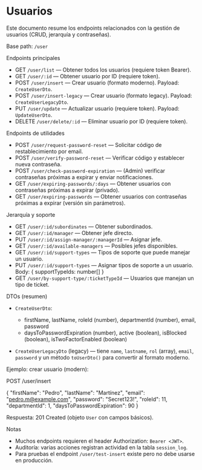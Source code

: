# Usuarios

Este documento resume los endpoints relacionados con la gestión de usuarios (CRUD, jerarquía y contraseñas).

Base path: `/user`

Endpoints principales

- GET `/user/list` — Obtener todos los usuarios (requiere token Bearer).
- GET `/user/:id` — Obtener usuario por ID (requiere token).
- POST `/user/insert` — Crear usuario (formato moderno). Payload: `CreateUserDto`.
- POST `/user/insert-legacy` — Crear usuario (formato legacy). Payload: `CreateUserLegacyDto`.
- PUT `/user/update` — Actualizar usuario (requiere token). Payload: `UpdateUserDto`.
- DELETE `/user/delete/:id` — Eliminar usuario por ID (requiere token).

Endpoints de utilidades

- POST `/user/request-password-reset` — Solicitar código de restablecimiento por email.
- POST `/user/verify-password-reset` — Verificar código y establecer nueva contraseña.
- POST `/user/check-password-expiration` — (Admin) verificar contraseñas próximas a expirar y enviar notificaciones.
- GET `/user/expiring-passwords/:days` — Obtener usuarios con contraseñas próximas a expirar (privado).
- GET `/user/expiring-passwords` — Obtener usuarios con contraseñas próximas a expirar (versión sin parámetros).

Jerarquía y soporte

- GET `/user/:id/subordinates` — Obtener subordinados.
- GET `/user/:id/manager` — Obtener jefe directo.
- PUT `/user/:id/assign-manager/:managerId` — Asignar jefe.
- GET `/user/:id/available-managers` — Posibles jefes disponibles.
- GET `/user/:id/support-types` — Tipos de soporte que puede manejar un usuario.
- PUT `/user/:id/support-types` — Asignar tipos de soporte a un usuario. Body: { supportTypeIds: number[] }
- GET `/user/by-support-type/:ticketTypeId` — Usuarios que manejan un tipo de ticket.

DTOs (resumen)

- `CreateUserDto`:
  - firstName, lastName, roleId (number), departmentId (number), email, password
  - daysToPasswordExpiration (number), active (boolean), isBlocked (boolean), isTwoFactorEnabled (boolean)

- `CreateUserLegacyDto` (legacy) — tiene `name`, `lastname`, `rol` (array), `email`, `password` y un método `toUserDto()` para convertir al formato moderno.

Ejemplo: crear usuario (modern):

POST /user/insert

{
  "firstName": "Pedro",
  "lastName": "Martínez",
  "email": "pedro.m@example.com",
  "password": "Secret123!",
  "roleId": 11,
  "departmentId": 1,
  "daysToPasswordExpiration": 90
}

Respuesta: 201 Created (objeto `User` con campos básicos).

Notas

- Muchos endpoints requieren el header Authorization: `Bearer <JWT>`.
- Auditoría: varias acciones registran actividad en la tabla `session_log`.
- Para pruebas el endpoint `/user/test-insert` existe pero no debe usarse en producción.
